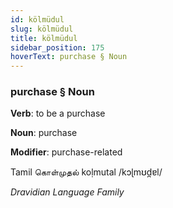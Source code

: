 ```yaml
---
id: kölmüdul
slug: kölmüdul
title: kölmüdul
sidebar_position: 175
hoverText: purchase § Noun
---
```


### purchase § Noun

**Verb**: to be a purchase

**Noun**: purchase

**Modifier**: purchase-related

Tamil கொள்முதல் koḷmutal /kɔɭmʊd̪ɐl/

*Dravidian Language Family*